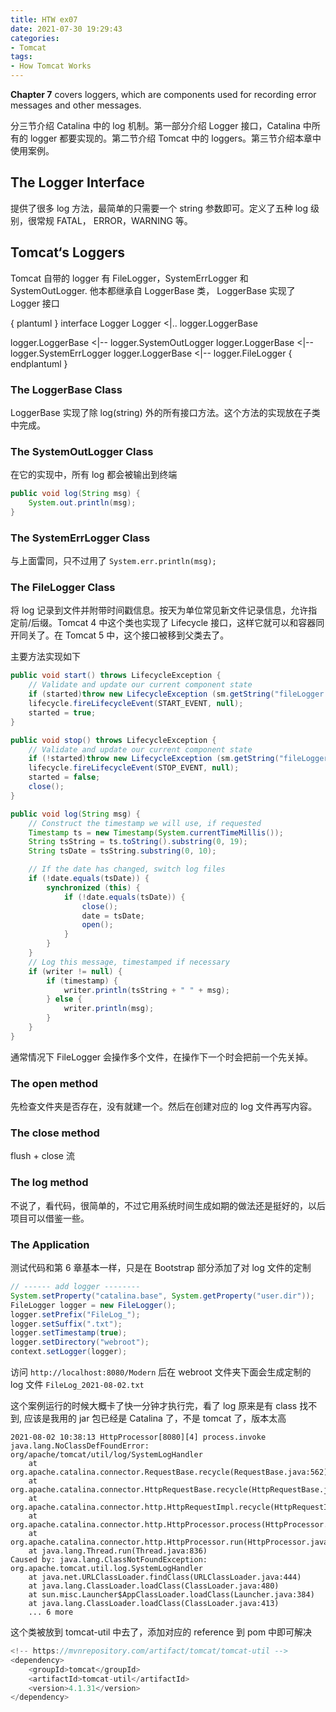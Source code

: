 ```yaml
---
title: HTW ex07
date: 2021-07-30 19:29:43
categories:
- Tomcat
tags:
- How Tomcat Works
---
```


**Chapter 7** covers loggers, which are components used for recording error messages and other messages.

分三节介绍 Catalina 中的 log 机制。第一部分介绍 Logger 接口，Catalina 中所有的 logger 都要实现的。第二节介绍 Tomcat 中的 loggers。第三节介绍本章中使用案例。

## The Logger Interface

提供了很多 log 方法，最简单的只需要一个 string 参数即可。定义了五种 log 级别，很常规 FATAL， ERROR，WARNING 等。

## Tomcat‘s Loggers

Tomcat 自带的 logger 有 FileLogger，SystemErrLogger 和 SystemOutLogger. 他本都继承自 LoggerBase 类， LoggerBase 实现了 Logger 接口

{ plantuml }
interface Logger
Logger <|.. logger.LoggerBase

logger.LoggerBase <|-- logger.SystemOutLogger
logger.LoggerBase <|-- logger.SystemErrLogger
logger.LoggerBase <|-- logger.FileLogger
{ endplantuml }

### The LoggerBase Class

LoggerBase 实现了除 log(string) 外的所有接口方法。这个方法的实现放在子类中完成。

### The SystemOutLogger Class

在它的实现中，所有 log 都会被输出到终端

```java
public void log(String msg) {
    System.out.println(msg);
}
```

### The SystemErrLogger Class

与上面雷同，只不过用了 `System.err.println(msg);`

### The FileLogger Class

将 log 记录到文件并附带时间戳信息。按天为单位常见新文件记录信息，允许指定前/后缀。Tomcat 4 中这个类也实现了 Lifecycle 接口，这样它就可以和容器同开同关了。在 Tomcat 5 中，这个接口被移到父类去了。

主要方法实现如下

```java
public void start() throws LifecycleException {
    // Validate and update our current component state
    if (started)throw new LifecycleException (sm.getString("fileLogger.alreadyStarted"));
    lifecycle.fireLifecycleEvent(START_EVENT, null);
    started = true;
}

public void stop() throws LifecycleException {
    // Validate and update our current component state
    if (!started)throw new LifecycleException (sm.getString("fileLogger.notStarted"));
    lifecycle.fireLifecycleEvent(STOP_EVENT, null);
    started = false;
    close();
}

public void log(String msg) {
    // Construct the timestamp we will use, if requested
    Timestamp ts = new Timestamp(System.currentTimeMillis());
    String tsString = ts.toString().substring(0, 19);
    String tsDate = tsString.substring(0, 10);

    // If the date has changed, switch log files
    if (!date.equals(tsDate)) {
        synchronized (this) {
            if (!date.equals(tsDate)) {
                close();
                date = tsDate;
                open();
            }
        }
    }
    // Log this message, timestamped if necessary
    if (writer != null) {
        if (timestamp) {
            writer.println(tsString + " " + msg);
        } else {
            writer.println(msg);
        }
    }
}
```

通常情况下 FileLogger 会操作多个文件，在操作下一个时会把前一个先关掉。

### The open method

先检查文件夹是否存在，没有就建一个。然后在创建对应的 log 文件再写内容。

### The close method

flush + close 流

### The log method

不说了，看代码，很简单的，不过它用系统时间生成如期的做法还是挺好的，以后项目可以借鉴一些。

### The Application

测试代码和第 6 章基本一样，只是在 Bootstrap 部分添加了对 log 文件的定制

```java
// ------ add logger --------
System.setProperty("catalina.base", System.getProperty("user.dir"));
FileLogger logger = new FileLogger();
logger.setPrefix("FileLog_");
logger.setSuffix(".txt");
logger.setTimestamp(true);
logger.setDirectory("webroot");
context.setLogger(logger);
```

访问 `http://localhost:8080/Modern` 后在 webroot 文件夹下面会生成定制的 log 文件 `FileLog_2021-08-02.txt`

这个案例运行的时候大概卡了快一分钟才执行完，看了 log 原来是有 class 找不到, 应该是我用的 jar 包已经是 Catalina 了，不是 tomcat 了，版本太高

```log
2021-08-02 10:38:13 HttpProcessor[8080][4] process.invoke
java.lang.NoClassDefFoundError: org/apache/tomcat/util/log/SystemLogHandler
	at org.apache.catalina.connector.RequestBase.recycle(RequestBase.java:562)
	at org.apache.catalina.connector.HttpRequestBase.recycle(HttpRequestBase.java:417)
	at org.apache.catalina.connector.http.HttpRequestImpl.recycle(HttpRequestImpl.java:195)
	at org.apache.catalina.connector.http.HttpProcessor.process(HttpProcessor.java:1101)
	at org.apache.catalina.connector.http.HttpProcessor.run(HttpProcessor.java:1151)
	at java.lang.Thread.run(Thread.java:836)
Caused by: java.lang.ClassNotFoundException: org.apache.tomcat.util.log.SystemLogHandler
	at java.net.URLClassLoader.findClass(URLClassLoader.java:444)
	at java.lang.ClassLoader.loadClass(ClassLoader.java:480)
	at sun.misc.Launcher$AppClassLoader.loadClass(Launcher.java:384)
	at java.lang.ClassLoader.loadClass(ClassLoader.java:413)
	... 6 more
```

这个类被放到 tomcat-util 中去了，添加对应的 reference 到 pom 中即可解决

```java
<!-- https://mvnrepository.com/artifact/tomcat/tomcat-util -->
<dependency>
    <groupId>tomcat</groupId>
    <artifactId>tomcat-util</artifactId>
    <version>4.1.31</version>
</dependency>
```

